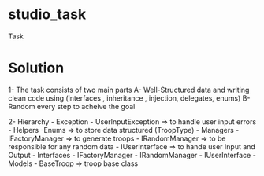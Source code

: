 # studio_task
Task

# Solution
1- The task consists of two main parts 
	A- Well-Structured data and writing clean code using (interfaces , inheritance , injection, delegates, enums)
	B- Random every step to acheive the goal
	
2- Hierarchy
	- Exception
		- UserInputException => to handle user input errors
	- Helpers
		-Enums => to store data structured (TroopType)
	- Managers
		- IFactoryManager => to generate troops
		- IRandomManager => to be responsible for any random data
		- IUserInterface => to hande user Input and Output
	- Interfaces
		- IFactoryManager
		- IRandomManager
		- IUserInterface
	- Models
		- BaseTroop => troop base class